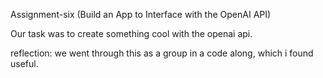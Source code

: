 Assignment-six (Build an App to Interface with the OpenAI API)

Our task was to create something cool with the openai api.

reflection: we went through this as a group in a code along, which i found useful.
